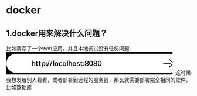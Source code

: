 # docker

## 1.docker用来解决什么问题？
比如我写了一个web应用，并且本地调试没有任何问题
![web网站](assets\web应用.png)
&nbsp;这时候我想发给别人看看，或者部署到远程的服务器，那么就需要部署完全相同的软件，比如数据库